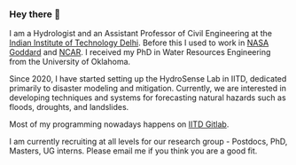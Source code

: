 ### Hey there 👋

I am a Hydrologist and an Assistant Professor of Civil Engineering at the [Indian Institute of Technology Delhi](iitd.ac.in/). Before this I used to work in [NASA Goddard](https://science.gsfc.nasa.gov/earth/hydrology/) and [NCAR](https://ncar.github.io/hydrology/). I received my PhD in Water Resources Engineering from the University of Oklahoma. 

Since 2020, I have started setting up the HydroSense Lab in IITD, dedicated primarily to disaster modeling and mitigation. Currently, we are interested in developing techniques and systems for forecasting natural hazards such as floods, droughts, and landslides. 

Most of my programming nowadays happens on [IITD Gitlab](git.iitd.ac.in/). 

I am currently recruiting at all levels for our research group - Postdocs, PhD, Masters, UG interns. Please email me if you think you are a good fit. 
